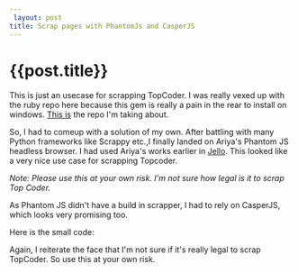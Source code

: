 ```yaml
---
 layout: post
title: Scrap pages with PhantomJs and CasperJS
--- 
```

 {{post.title}}
======================================================
This is just an usecase for scrapping TopCoder. I was really vexed up with the ruby repo here because this gem is really a pain in the rear to install on windows. [This is](https://github.com/seri/gettc) the repo I'm taking about. 

So, I had to comeup with a solution of my own. After battling with many Python frameworks like Scrappy etc.,I finally landed on Ariya's Phantom JS headless browser. I had used Ariya's works earlier in [Jello](https://github.com/abhididdigi/Jello). This looked like a very nice use case for scrapping Topcoder.

_Note: Please use this at your own risk. I'm not sure how legal is it to scrap Top Coder._

As Phantom JS didn't have a build in scrapper, I had to rely on CasperJS, which looks very promising too.

Here is the small code:

<script src="https://gist.github.com/abhididdigi/22d0275985112df76cf1.js"></script>


Again, I reiterate the face that I'm not sure if it's really legal to scrap TopCoder. So use this at your own risk.